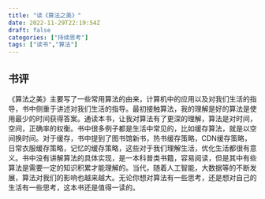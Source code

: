 ```yaml
---
title: "读《算法之美》"
date: 2022-11-29T22:19:54Z
draft: false
categories: ["持续思考"]
tags: ["读书","算法"]
---
```

## 书评
《算法之美》主要写了一些常用算法的由来，计算机中的应用以及对我们生活的指导，书中侧重于讲述对我们生活的指导。最初接触算法，我的理解是好的算法是使用最少的时间获得答案。通读本书，让我对算法有了更深的理解，算法是对时间，空间，正确率的权衡。书中很多例子都是生活中常见的，比如缓存算法，就是以空间换时间。对于缓存，书中提到了图书馆新书，热书缓存策略，CDN缓存策略，日常衣服缓存策略，记忆的缓存策略，这些对于我们理解生活，优化生活都很有意义。书中没有讲解算法的具体实现，是一本科普类书籍，容易阅读，但是其中有些算法是需要一定的知识积累才能理解的。当代，随着人工智能，大数据等的不断发展，算法对我们的影响也越来越大。无论你想对算法有一些思考，还是想对自己的生活有一些思考，这本书还是值得一读的。

